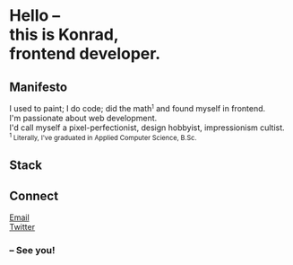 <h1>
  Hello &ndash; <br />
  this is Konrad, <br />
  frontend developer.
</h1>

## Manifesto

I used to paint; I do code; did the math<small><sup>1</sup></small> and found myself in frontend. <br/>
I&apos;m passionate about web development. <br />
I&apos;d call myself a pixel-perfectionist, design hobbyist, impressionism cultist. <br />
<small><sup>1</sup> Literally, I&apos;ve graduated in Applied Computer Science, B.Sc.</small>

## Stack

## Connect

[Email](mailto:konpas@mail.com) <br />
[Twitter](https://twitter.com/kon__pas) <br />

<!-- [LinkedIn]() -->
<!-- [Discord]() -->

### &ndash; See you!
